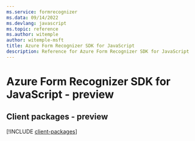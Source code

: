 ```yaml
---
ms.service: formrecognizer
ms.data: 09/14/2022
ms.devlang: javascript
ms.topic: reference
ms.author: witemple
author: witemple-msft
title: Azure Form Recognizer SDK for JavaScript
description: Reference for Azure Form Recognizer SDK for JavaScript
---
```

# Azure Form Recognizer SDK for JavaScript - preview

## Client packages - preview
[!INCLUDE [client-packages](form-recognizer-client-index.md)]
